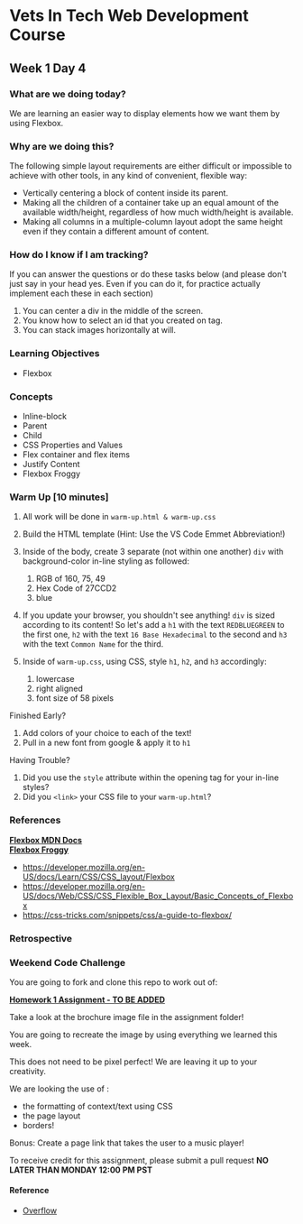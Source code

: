 # Vets In Tech Web Development Course

## Week 1 Day 4


### What are we doing today?
We are learning an easier way to display elements how we want them by using Flexbox.


### Why are we doing this?
The following simple layout requirements are either difficult or impossible to achieve with other tools, in any kind of convenient, flexible way:


- Vertically centering a block of content inside its parent.
- Making all the children of a container take up an equal amount of the available width/height, regardless of how much width/height is available.
- Making all columns in a multiple-column layout adopt the same height even if they contain a different amount of content.


### How do I know if I am tracking?
If you can answer the questions or do these tasks below (and please don't just say in your head yes. Even if you can do it, for practice actually implement each these in each section)
1. You can center a div in the middle of the screen.
2. You know how to select an id that you created on tag.
3. You can stack images horizontally at will.


### Learning Objectives

- Flexbox


### Concepts
   - Inline-block
   - Parent 
   - Child
   - CSS Properties and Values
   - Flex container and flex items
   - Justify Content
   - Flexbox Froggy

### Warm Up [10 minutes]

1. All work will be done in `warm-up.html & warm-up.css`
2. Build the HTML template (Hint: Use the VS Code Emmet Abbreviation!)

3. Inside of the body, create 3 separate (not within one another) `div` with background-color in-line styling as followed:
   1. RGB of 160, 75, 49
   2. Hex Code of 27CCD2
   3. blue

4. If you update your browser, you shouldn't see anything! `div` is sized according to its content! So let's add a `h1` with the text `REDBLUEGREEN` to the first one, `h2` with the text `16 Base Hexadecimal` to the second and `h3` with the text `Common Name` for the third.

5. Inside of `warm-up.css`, using CSS, style `h1`, `h2`, and `h3` accordingly:
   1. lowercase
   2. right aligned
   3. font size of 58 pixels

Finished Early?

1. Add colors of your choice to each of the text!
2. Pull in a new font from google & apply it to `h1`

Having Trouble?

1. Did you use the `style` attribute within the opening tag for your in-line styles?
2. Did you `<link>` your CSS file to your `warm-up.html`?
   
   
### References

**[Flexbox MDN Docs](https://developer.mozilla.org/en-US/docs/Learn/CSS/CSS_layout/Flexbox)** <br>
**[Flexbox Froggy](https://flexboxfroggy.com/)** <br>

- https://developer.mozilla.org/en-US/docs/Learn/CSS/CSS_layout/Flexbox
- https://developer.mozilla.org/en-US/docs/Web/CSS/CSS_Flexible_Box_Layout/Basic_Concepts_of_Flexbox
- https://css-tricks.com/snippets/css/a-guide-to-flexbox/


### Retrospective

### Weekend Code Challenge 

You are going to fork and clone this repo to work out of:

**[Homework 1 Assignment - TO BE ADDED]()** <br>


Take a look at the brochure image file in the assignment folder!

You are going to recreate the image by using everything we learned this week.

This does not need to be pixel perfect! We are leaving it up to your creativity.

We are looking the use of :

- the formatting of context/text using CSS
- the page layout
- borders!

Bonus: Create a page link that takes the user to a music player!

To receive credit for this assignment, please submit a pull request **NO LATER THAN MONDAY 12:00 PM PST**

#### Reference
- [Overflow](https://developer.mozilla.org/en-US/docs/Learn/CSS/Building_blocks/Overflowing_content)

